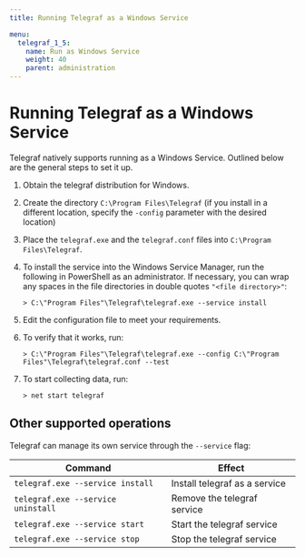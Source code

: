 ```yaml
---
title: Running Telegraf as a Windows Service

menu:
  telegraf_1_5:
    name: Run as Windows Service
    weight: 40
    parent: administration
---
```


# Running Telegraf as a Windows Service

Telegraf natively supports running as a Windows Service. Outlined below are
the general steps to set it up.

1. Obtain the telegraf distribution for Windows.
2. Create the directory `C:\Program Files\Telegraf` (if you install in a different location, specify the `-config` parameter with the desired location)
3. Place the `telegraf.exe` and the `telegraf.conf` files into `C:\Program Files\Telegraf`.
4. To install the service into the Windows Service Manager, run the following in PowerShell as an administrator. If necessary, you can wrap any spaces in the file directories in double quotes `"<file directory>"`:

   ```
   > C:\"Program Files"\Telegraf\telegraf.exe --service install
   ```

5. Edit the configuration file to meet your requirements.

6. To verify that it works, run:

   ```
   > C:\"Program Files"\Telegraf\telegraf.exe --config C:\"Program Files"\Telegraf\telegraf.conf --test
   ```

7. To start collecting data, run:

   ```
   > net start telegraf
   ```

## Other supported operations

Telegraf can manage its own service through the `--service` flag:

| Command                            | Effect                        |
|------------------------------------|-------------------------------|
| `telegraf.exe --service install`   | Install telegraf as a service |
| `telegraf.exe --service uninstall` | Remove the telegraf service   |
| `telegraf.exe --service start`     | Start the telegraf service    |
| `telegraf.exe --service stop`      | Stop the telegraf service     |
